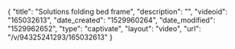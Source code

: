 {
    "title": "Solutions folding bed frame",
    "description": "",
    "videoid": "165032613",
    "date_created": "1529960264",
    "date_modified": "1529962652",
    "type": "captivate",
    "layout": "video",
    "url": "\/v\/94325241293\/165032613"
}